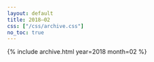 ```yaml
---
layout: default
title: 2018–02
css: ["/css/archive.css"]
no_toc: true
---
```


{% include archive.html year=2018 month=02 %}
